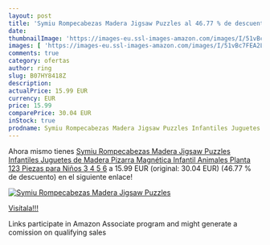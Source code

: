 ```yaml
---
layout: post
title: 'Symiu Rompecabezas Madera Jigsaw Puzzles al 46.77 % de descuento'
date: 
thumbnailImage: 'https://images-eu.ssl-images-amazon.com/images/I/51vBc7FEA2L._SL200_.jpg'
images: [ 'https://images-eu.ssl-images-amazon.com/images/I/51vBc7FEA2L._SL200_.jpg' ]
comments: true
category: ofertas
author: ring
slug: B07HY8418Z
description:
actualPrice: 15.99 EUR
currency: EUR
price: 15.99
comparePrice: 30.04 EUR
inStock: true
prodname: Symiu Rompecabezas Madera Jigsaw Puzzles Infantiles Juguetes de Madera Pizarra Magnética Infantil Animales Planta 123 Piezas para Niños 3 4 5 6
---
```


Ahora mismo tienes [Symiu Rompecabezas Madera Jigsaw Puzzles Infantiles Juguetes de Madera Pizarra Magnética Infantil Animales Planta 123 Piezas para Niños 3 4 5 6](https://www.amazon.es/dp/B07HY8418Z/?tag=tolees-21) a 15.99 EUR (original: 30.04 EUR) (46.77 %  de descuento) en el siguiente enlace!

[![Symiu Rompecabezas Madera Jigsaw Puzzles](https://images-eu.ssl-images-amazon.com/images/I/51vBc7FEA2L._SL200_.jpg)](https://www.amazon.es/dp/B07HY8418Z/?tag=tolees-21)

[Visítala!!!](https://www.amazon.es/dp/B07HY8418Z/?tag=tolees-21)

Links participate in Amazon Associate program and might generate a comission on qualifying sales

